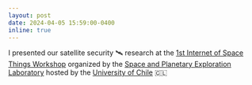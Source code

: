 ```yaml
---
layout: post
date: 2024-04-05 15:59:00-0400
inline: true
---
```


I presented our satellite security :artificial_satellite: research at the <a href="https://spel-uchile.github.io/iost-workshop/" target="blank">1st Internet of Space Things Workshop</a> organized by the <a href="https://spel.ing.uchile.cl/" target="blank">Space and Planetary Exploration Laboratory</a> hosted by the <a href="https://uchile.cl/english" target="blank">University of Chile</a> :chile:

<!-- <a target="_blank" href="{{ '/assets/img/news/cysat.jpeg' | prepend: site.baseurl | prepend: site.url }}">&#91;Photo&#93;</a>. -->